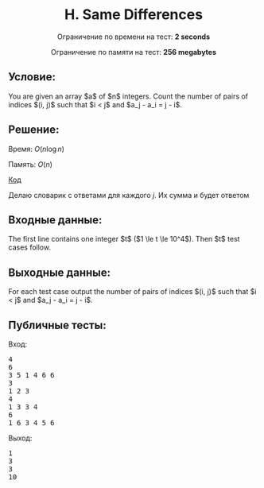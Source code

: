 <center><h1>H. Same Differences</h1></center>
    
<p><center>Ограничение по времени на тест: <b>2 seconds</b></center></p>

<p><center>Ограничение по памяти на тест: <b>256 megabytes</b></center></p>

<h2>Условие:</h2>

<div><p>You are given an array $a$ of $n$ integers. Count the number of pairs of indices $(i, j)$ such that $i &lt; j$ and $a_j - a_i = j - i$.</p></div>

<h2>Решение:</h2>

Время: $O(n\log n)$

Память: $O(n)$

[Код](solution.cpp)

Делаю словарик с ответами для каждого $j$. Их сумма и будет ответом

<h2>Входные данные:</h2>

<p>The first line contains one integer $t$ ($1 \le t \le 10^4$). Then $t$ test cases follow.</p>

<h2>Выходные данные:</h2>

<p>For each test case output the number of pairs of indices $(i, j)$ such that $i &lt; j$ and $a_j - a_i = j - i$.</p>

<h2>Публичные тесты:</h2>

Вход:

<pre>
4
6
3 5 1 4 6 6
3
1 2 3
4
1 3 3 4
6
1 6 3 4 5 6
</pre>

Выход:

<pre>
1
3
3
10
</pre>